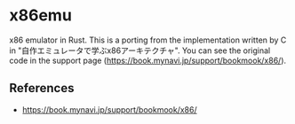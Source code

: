 # x86emu
x86 emulator in Rust. This is a porting from the implementation written by C in "自作エミュレータで学ぶx86アーキテクチャ". You can see the original code in the support page (https://book.mynavi.jp/support/bookmook/x86/).

## References
- https://book.mynavi.jp/support/bookmook/x86/
